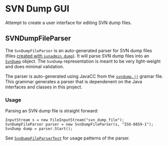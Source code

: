 # SVN Dump GUI

Attempt to create a user interface for editing SVN dump files.

## SVNDumpFileParser

The `SvnDumpFileParser` is an auto-generated parser for SVN dump files 
(files [created with `svnadmin dump`](src/test/resources/dumps)).  It will
parse SVN dump files into an [`SvnDump`](src/main/java/com/github/cstroe/svndumpgui/api/SvnDump.java) object.  The `SvnDump` representation is
meant to be very light-weight and does minimal validation.

The parser is auto-generated using JavaCC from the [`svndump.jj`](src/main/javacc/svndump.jj) gramar file.
This grammar generates a parser that is dependenent on the Java interfaces and 
classes in this project.

### Usage

Parsing an SVN dump file is straight forward:

    InputStream s = new FileInputStream("svn_dump_file");
    SvnDumpFileParser parser = new SvnDumpFileParser(s, "ISO-8859-1");
    SvnDump dump = parser.Start();

See [`SvnDumpFileParserTest`](src/test/java/com/github/cstroe/svndumpgui/internal/SvnDumpFileParserTest.java) for usage patterns of the parser.
